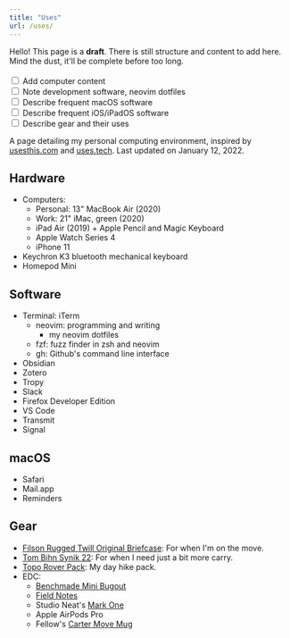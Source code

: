 ```yaml
---
title: "Uses"
url: /uses/
---
```


<div class="notice notice--draft">
  <div>
    Hello! This page is a <strong>draft</strong>. There is still structure and content to add here. Mind the dust, it'll be complete before too long.
    <br><br>
    <div class="todo-list">
      <div class="todo">
        <input type="checkbox" onclick="return false;">
        <label>Add computer content</label>
      </div>
      <div class="todo">
        <input type="checkbox" onclick="return false;">
        <label>Note development software, neovim dotfiles</label>
      </div>
      <div class="todo">
        <input type="checkbox" onclick="return false;">
        <label>Describe frequent macOS software</label>
      </div>
      <div class="todo">
        <input type="checkbox" onclick="return false;">
        <label>Describe frequent iOS/iPadOS software</label>
      </div>
      <div class="todo">
        <input type="checkbox" onclick="return false;">
        <label>Describe gear and their uses</label>
      </div>
    </div>
  </div>
</div>

A page detailing my personal computing environment, inspired by [usesthis.com](https://usesthis.com/) and [uses.tech](https://uses.tech/). Last updated on January 12, 2022.

## Hardware

- Computers: 
    - Personal: 13" MacBook Air (2020) 
    - Work: 21" iMac, green (2020)
    - iPad Air (2019) + Apple Pencil and Magic Keyboard
    - Apple Watch Series 4
    - iPhone 11
- Keychron K3 bluetooth mechanical keyboard
- Homepod Mini

## Software

- Terminal: iTerm 
    - neovim: programming and writing 
        - my neovim dotfiles 
    - fzf: fuzz finder in zsh and neovim 
    - gh: Github's command line interface 
- Obsidian 
- Zotero
- Tropy 
- Slack
- Firefox Developer Edition
- VS Code
- Transmit
- Signal

## macOS 

- Safari
- Mail.app 
- Reminders

## Gear

- [Filson Rugged Twill Original Briefcase](https://www.filson.com/bags-luggage/rugged-twill-original-briefcase.html#sku=11070256-fco-000971913): For when I'm on the move.
- [Tom Bihn Synik 22](https://www.tombihn.com/collections/backpacks/products/synik-22?variant=15334741573695): For when I need just a bit more carry.
- [Topo Rover Pack](https://topodesigns.com/products/rover-pack?variant=39788912508981): My day hike pack.
- EDC:
  - [Benchmade Mini Bugout](https://www.benchmade.com/533bk-1-mini-bugout.html)
  - [Field Notes](https://fieldnotesbrand.com)
  - Studio Neat's [Mark One](https://www.studioneat.com/products/markone)
  - Apple AirPods Pro
  - Fellow's [Carter Move Mug](https://fellowproducts.com/products/carter-move-mug)